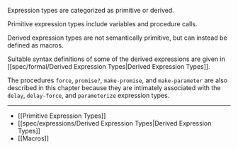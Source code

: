 Expression types are categorized as primitive or derived. 

Primitive expression types include variables and procedure calls. 

Derived expression types are not semantically primitive, but can instead be defined as macros. 

Suitable syntax definitions of some of the derived expressions are given in [[spec/formal/Derived Expression Types|Derived Expression Types]].

The procedures `force`, `promise?`, `make-promise`, and `make-parameter` are also described in this chapter because they are intimately associated with the `delay`, `delay-force`, and `parameterize` expression types.

---

* [[Primitive Expression Types]]
* [[spec/expressions/Derived Expression Types|Derived Expression Types]]
* [[Macros]]

